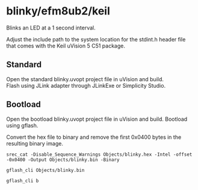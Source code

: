 blinky/efm8ub2/keil
==============

Blinks an LED at a 1 second interval.

Adjust the include path to the system location for the stdint.h
header file that comes with the Keil uVision 5 C51 package.

Standard
-----------

Open the standard blinky.uvopt project file in uVision and build.  
Flash using JLink adapter through JLinkExe or Simplicity Studio.

Bootload
-----------

Open the bootload blinky.uvopt project file in uVision and build.
Bootload using gflash.

Convert the hex file to binary and remove the first 0x0400 bytes
in the resulting binary image.

`srec_cat -Disable_Sequence_Warnings Objects/blinky.hex -Intel -offset -0x0400 -Output Objects/blinky.bin -Binary`

`gflash_cli Objects/blinky.bin`

`gflash_cli b`